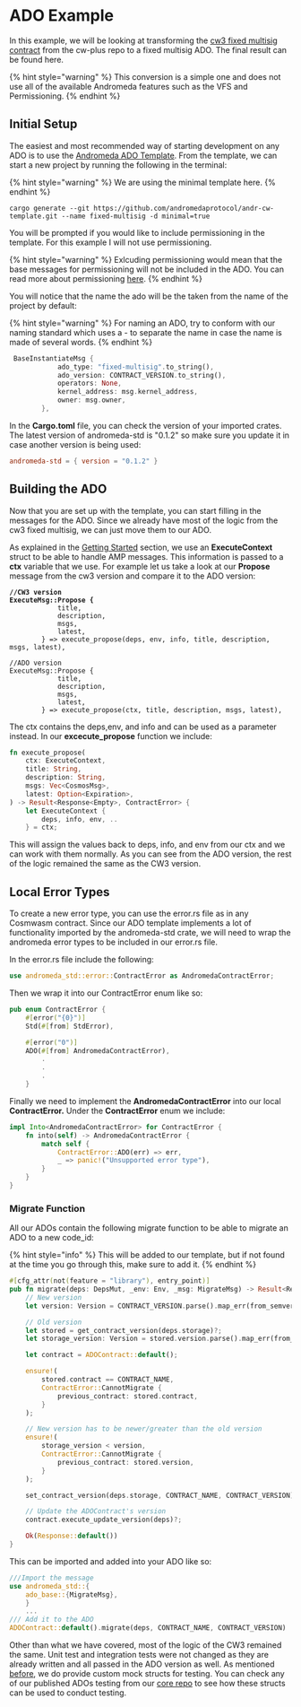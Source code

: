 # ADO Example

In this example, we will be looking at transforming the [cw3 fixed multisig contract](https://github.com/CosmWasm/cw-plus/tree/main/contracts/cw3-fixed-multisig) from the cw-plus repo to a fixed multisig ADO. The final result can be found here.

{% hint style="warning" %}
This conversion is a simple one and does not use all of the available Andromeda features such as the VFS and Permissioning.&#x20;
{% endhint %}

## Initial Setup

The easiest and most recommended way of starting development on any ADO is to use the [Andromeda ADO Template](https://github.com/andromedaprotocol/andr-cw-template). From the template, we can start a new project by running the following in the terminal:

{% hint style="warning" %}
We are using the minimal template here.&#x20;
{% endhint %}

```
cargo generate --git https://github.com/andromedaprotocol/andr-cw-template.git --name fixed-multisig -d minimal=true
```

You will be prompted if you would like to include permissioning in the template. For this example I will not use permissioning.

{% hint style="warning" %}
Exlcuding permissioning would mean that the base messages for permissioning will not be included in the ADO. You can read more about permissioning [here](../platform-and-framework/ado-base/#permissioning).
{% endhint %}

You will notice that the name the ado will be the taken from the name of the project by default:

{% hint style="warning" %}
For naming an ADO, try to conform with our naming standard which uses a - to separate the name in case the name is made of several words.
{% endhint %}

```rust
 BaseInstantiateMsg {
            ado_type: "fixed-multisig".to_string(),
            ado_version: CONTRACT_VERSION.to_string(),
            operators: None,
            kernel_address: msg.kernel_address,
            owner: msg.owner,
        },
```

In the **Cargo.toml** file, you can check the version of your imported crates. The latest version of andromeda-std is "0.1.2" so make sure you update it in case another version is being used:

```toml
andromeda-std = { version = "0.1.2" }
```

## Building the ADO

Now that you are set up with the template, you can start filling in the messages for the ADO. Since we already have most of the logic from the cw3 fixed multisig, we can just move them to our ADO.

&#x20;As explained  in the [Getting Started](getting-started/) section, we use an **ExecuteContext** struct to be able to handle AMP messages. This information is passed to a **ctx** variable that we use. For example let us take a look   at our **Propose** message from the cw3 version and compare it to the ADO version:

<pre class="language-rust"><code class="lang-rust"><strong>//CW3 version
</strong><strong>ExecuteMsg::Propose {
</strong>            title,
            description,
            msgs,
            latest,
        } => execute_propose(deps, env, info, title, description, msgs, latest),
        
//ADO version
ExecuteMsg::Propose {
            title,
            description,
            msgs,
            latest,
        } => execute_propose(ctx, title, description, msgs, latest),
</code></pre>

The ctx contains the deps,env, and info and can be used as a parameter instead. In our **excecute\_propose** function we include:

```rust
fn execute_propose(
    ctx: ExecuteContext,
    title: String,
    description: String,
    msgs: Vec<CosmosMsg>,
    latest: Option<Expiration>,
) -> Result<Response<Empty>, ContractError> {
    let ExecuteContext {
        deps, info, env, ..
    } = ctx;
```

This will assign the values back to deps, info, and env from our ctx and we can work with them normally. As you can see from the ADO version, the rest of the logic remained the same as the CW3 version.

## Local Error Types

To create a new error type, you can use the error.rs file as in any Cosmwasm contract. Since our ADO template implements a lot of functionality imported by the andromeda-std crate, we will need to wrap the andromeda error types to be included in our error.rs file.

In the error.rs file include the following:

```rust
use andromeda_std::error::ContractError as AndromedaContractError;
```

Then we wrap it into our ContractError enum like so:

```rust
pub enum ContractError {
    #[error("{0}")]
    Std(#[from] StdError),

    #[error("0")]
    ADO(#[from] AndromedaContractError),
        .
        .
        .
    }
```

Finally we need to implement the **AndromedaContractError** into our local **ContractError.** Under the **ContractError** enum we include:

```rust
impl Into<AndromedaContractError> for ContractError {
    fn into(self) -> AndromedaContractError {
        match self {
            ContractError::ADO(err) => err,
            _ => panic!("Unsupported error type"),
        }
    }
}
```

### Migrate Function

All our ADOs contain the following migrate function to be able to migrate an ADO to a new code\_id:

{% hint style="info" %}
This will be added to our template, but if not found at the time you go through this, make sure to add it.
{% endhint %}

```rust
#[cfg_attr(not(feature = "library"), entry_point)]
pub fn migrate(deps: DepsMut, _env: Env, _msg: MigrateMsg) -> Result<Response, ContractError> {
    // New version
    let version: Version = CONTRACT_VERSION.parse().map_err(from_semver)?;

    // Old version
    let stored = get_contract_version(deps.storage)?;
    let storage_version: Version = stored.version.parse().map_err(from_semver)?;

    let contract = ADOContract::default();

    ensure!(
        stored.contract == CONTRACT_NAME,
        ContractError::CannotMigrate {
            previous_contract: stored.contract,
        }
    );

    // New version has to be newer/greater than the old version
    ensure!(
        storage_version < version,
        ContractError::CannotMigrate {
            previous_contract: stored.version,
        }
    );

    set_contract_version(deps.storage, CONTRACT_NAME, CONTRACT_VERSION)?;

    // Update the ADOContract's version
    contract.execute_update_version(deps)?;

    Ok(Response::default())
}
```

This can be imported and added into your ADO like so:

```rust
///Import the message
use andromeda_std::{
    ado_base::{MigrateMsg},
    }
    ...
/// Add it to the ADO
ADOContract::default().migrate(deps, CONTRACT_NAME, CONTRACT_VERSION)
```

Other than what we have covered, most of the logic of the CW3 remained the same. Unit test and integration tests were not changed as they are already written and all passed in the ADO version as well. As mentioned [before](getting-started/#testing), we do provide custom mock structs for testing. You can check any of our published ADOs testing from our [core repo](https://github.com/andromedaprotocol/andromeda-core) to see how these structs can be used to conduct testing.&#x20;
